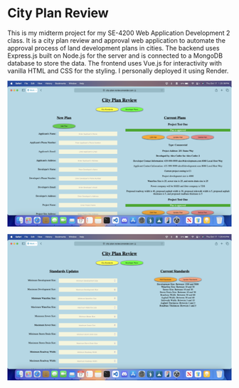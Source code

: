# City Plan Review

This is my midterm project for my SE-4200 Web Application Development 2 class.  It is a city plan review and approval web application to automate the approval process of land development plans in cities.  The backend uses Express.js built on Node.js for the server and is connected to a MongoDB database to store the data.  The frontend uses Vue.js for interactivity with vanilla HTML and CSS for the styling.  I personally deployed it using Render.

![Developer Plans Screen](plans.png)

![City Standards Screen](standards.png)